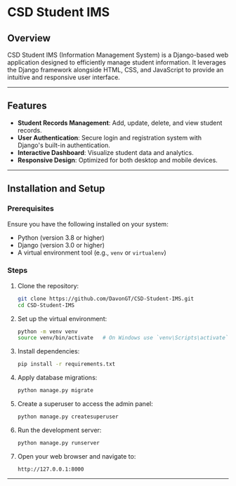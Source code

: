 # CSD Student IMS

## Overview
CSD Student IMS (Information Management System) is a Django-based web application designed to efficiently manage student information. It leverages the Django framework alongside HTML, CSS, and JavaScript to provide an intuitive and responsive user interface.

---

## Features
- **Student Records Management**: Add, update, delete, and view student records.
- **User Authentication**: Secure login and registration system with Django's built-in authentication.
- **Interactive Dashboard**: Visualize student data and analytics.
- **Responsive Design**: Optimized for both desktop and mobile devices.

---

## Installation and Setup

### Prerequisites
Ensure you have the following installed on your system:
- Python (version 3.8 or higher)
- Django (version 3.0 or higher)
- A virtual environment tool (e.g., `venv` or `virtualenv`)

### Steps
1. Clone the repository:
   ```bash
   git clone https://github.com/DavonGT/CSD-Student-IMS.git
   cd CSD-Student-IMS
   ```

2. Set up the virtual environment:
   ```bash
   python -m venv venv
   source venv/bin/activate   # On Windows use `venv\Scripts\activate`
   ```

3. Install dependencies:
   ```bash
   pip install -r requirements.txt
   ```

4. Apply database migrations:
   ```bash
   python manage.py migrate
   ```

5. Create a superuser to access the admin panel:
   ```bash
   python manage.py createsuperuser
   ```

6. Run the development server:
   ```bash
   python manage.py runserver
   ```

7. Open your web browser and navigate to:
   ```
   http://127.0.0.1:8000
   ```

---
